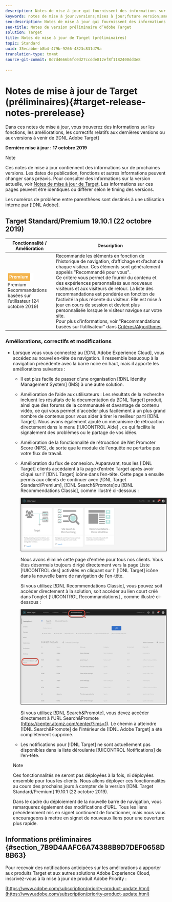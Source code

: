```yaml
---
description: Notes de mise à jour qui fournissent des informations sur les fonctionnalités, les améliorations et les correctifs des dernières versions ou des prochaines versions d’Adobe Target.
keywords: notes de mise à jour;versions;mises à jour;future version;améliorations;nouvelles fonctionnalités;correctifs
seo-description: Notes de mise à jour qui fournissent des informations sur les fonctionnalités, les améliorations et les correctifs des dernières versions ou des versions à venir de DNL Adobe Target.
seo-title: Notes de version préliminaire d’Adobe Target
solution: Target
title: Notes de mise à jour de Target (préliminaires)
topic: Standard
uuid: 35ecabbe-b8b4-479b-9266-4823c831d79a
translation-type: tm+mt
source-git-commit: 0d7d4666b5fc0d27ccdde812ef8f1182400dd3e8

---
```



# Notes de mise à jour de Target (préliminaires){#target-release-notes-prerelease}

Dans ces notes de mise à jour, vous trouverez des informations sur les fonctions, les améliorations, les correctifs relatifs aux dernières versions ou aux versions à venir de [!DNL Adobe Target]

**Dernière mise à jour : 17 octobre 2019**

>[!NOTE]
>
>Ces notes de mise à jour contiennent des informations sur de prochaines versions. Les dates de publication, fonctions et autres informations peuvent changer sans préavis. Pour consulter des informations sur la version actuelle, voir [Notes de mise à jour de Target](release-notes.md). Les informations sur ces pages peuvent être identiques ou différer selon le timing des versions.
>
>Les numéros de problème entre parenthèses sont destinés à une utilisation interne par [!DNL Adobe].

## Target Standard/Premium 19.10.1 (22 octobre 2019)

| Fonctionnalité / Amélioration | Description |
| --- | --- |
| ![badge](/help/assets/premium.png) Premium Recommandations<br>basées sur l’utilisateur (24 octobre 2019) | Recommande les éléments en fonction de l’historique de navigation, d’affichage et d’achat de chaque visiteur. Ces éléments sont généralement appelés "Recommandé pour vous".<br>Ce critère vous permet de fournir du contenu et des expériences personnalisés aux nouveaux visiteurs et aux visiteurs de retour. La liste des recommandations est pondérée en fonction de l’activité la plus récente du visiteur. Elle est mise à jour en cours de session et devient plus personnalisée lorsque le visiteur navigue sur votre site.<br>Pour plus d’informations, voir "Recommandations basées sur l’utilisateur" dans [Critères/Algorithmes](/help/c-recommendations/c-algorithms/algorithms.md#criteria-algorithms). |

### Améliorations, correctifs et modifications

* Lorsque vous vous connectez au [!DNL Adobe Experience Cloud], vous accédez au nouvel en-tête de navigation. Il ressemble beaucoup à la navigation précédente avec la barre noire en haut, mais il apporte les améliorations suivantes :

   * Il est plus facile de passer d’une organisation [!DNL Identity Management System] (IMS) à une autre solution.
   * Amélioration de l’aide aux utilisateurs : Les résultats de la recherche incluent les résultats de la documentation du [!DNL Target] produit, ainsi que des forums de la communauté et davantage de contenu vidéo, ce qui vous permet d'accéder plus facilement à un plus grand nombre de contenus pour vous aider à tirer le meilleur parti [!DNL Target]. Nous avons également ajouté un mécanisme de rétroaction directement dans le menu [!UICONTROL Aide] , ce qui facilite le signalement des problèmes ou le partage de vos idées.

   * Amélioration de la fonctionnalité de rétroaction de Net Promoter Score (NPS), de sorte que le module de l'enquête ne perturbe pas votre flux de travail.
   * Amélioration du flux de connexion. Auparavant, tous les [!DNL Target] clients accédaient à la page d’entrée Target après avoir cliqué sur l’ [!DNL Target] icône dans l’en-tête. Cette page a ensuite permis aux clients de continuer avec [!DNL Target Standard/Premium], [!DNL Search&Promote]ou [!DNL Recommendations Classic], comme illustré ci-dessous :

      ![Landing page](/help/r-release-notes/assets/landing.png)

      Nous avons éliminé cette page d'entrée pour tous nos clients. Vous êtes désormais toujours dirigé directement vers la page Liste [!UICONTROL des] activités en cliquant sur l’ [!DNL Target] icône dans la nouvelle barre de navigation de l’en-tête.

      Si vous utilisez [!DNL Recommendations Classic], vous pouvez soit accéder directement à la solution, soit accéder au lien court créé dans l’onglet [!UICONTROL Recommandations] , comme illustré ci-dessous :

      ![Lien profond Recs Classic](/help/r-release-notes/assets/recs-classic.png)

      Si vous utilisez [!DNL Search&Promote], vous devez accéder directement à l’URL [](https://center.atomz.com/center/?ims=1) Search&amp;Promote (https://center.atomz.com/center/?ims=1). Le chemin à atteindre [!DNL Search&Promote] de l'intérieur de [!DNL Adobe Target] a été complètement supprimé.

   * Les notifications pour [!DNL Target] ne sont actuellement pas disponibles dans la liste déroulante [!UICONTROL Notifications] de l’en-tête.
   >[!NOTE]
   >
   >Ces fonctionnalités ne seront pas déployées à la fois, ni déployées ensemble pour tous les clients. Nous allons déployer ces fonctionnalités au cours des prochains jours à compter de la version [!DNL Target Standard/Premium] 19.10.1 (22 octobre 2019).
   >
   >Dans le cadre du déploiement de la nouvelle barre de navigation, vous remarquerez également des modifications d’URL. Tous les liens précédemment mis en signet continuent de fonctionner, mais nous vous encourageons à mettre en signet de nouveaux liens pour une ouverture plus rapide.

## Informations préliminaires {#section_7B9D4AAFC6A74388B9D7DEF0658D8B63}

Pour recevoir des notifications anticipées sur les améliorations à apporter aux produits Target et aux autres solutions Adobe Experience Cloud, inscrivez-vous à la mise à jour de produit Adobe Priority :

[https://www.adobe.com/subscription/priority-product-update.html](https://www.adobe.com/subscription/priority-product-update.html)
